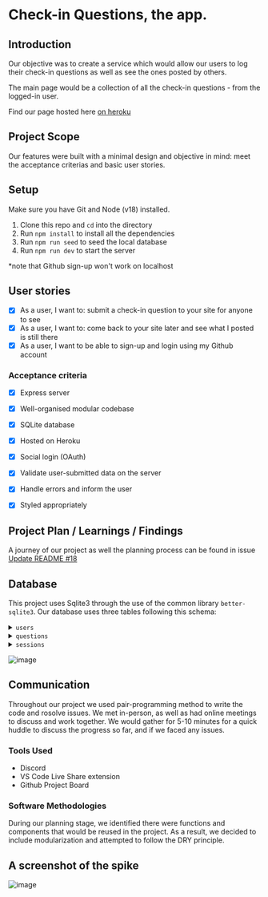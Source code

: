 # Check-in Questions, the app.

## Introduction 

Our objective was to create a service which would allow our users to log their check-in questions as well as see the ones posted by others.

The main page would be a collection of all the check-in questions - from the logged-in user.

Find our page hosted here [on heroku](https://check-in-questions.herokuapp.com/)

## Project Scope

Our features were built with a minimal design and objective in mind: meet the acceptance criterias and basic user stories.

## Setup

Make sure you have Git and Node (v18) installed.

1. Clone this repo and `cd` into the directory
2. Run `npm install` to install all the dependencies
3. Run `npm run seed` to seed the local database
4. Run `npm run dev` to start the server

*note that Github sign-up won't work on localhost

## User stories

- [x] As a user, I want to: submit a check-in question to your site for anyone to see
- [x] As a user, I want to: come back to your site later and see what I posted is still there
- [x] As a user, I want to be able to sign-up and login using my Github account

### Acceptance criteria
- [x] Express server
- [x] Well-organised modular codebase
- [x] SQLite database
- [x] Hosted on Heroku
- [x] Social login (OAuth)
- [x] Validate user-submitted data on the server
- [x] Handle errors and inform the user
- [x] Styled appropriately


## Project Plan / Learnings / Findings

A journey of our project as well the planning process can be found in issue [Update README #18](https://github.com/fac25/week4-server-side-app-Abby-Patrick-Paz-Yassien/issues/18)

## Database

This project uses Sqlite3 through the use of the common library `better-sqlite3`.
Our database uses three tables following this schema: 

<details>
<summary><code>users</code></summary>

| column      | type    | constraints               |
| ----------- | ------- | ------------------------- |
| id          | integer | primary key autoincrement |
| username    | text    | unique                    |
| hash        | text    |                           |
| created_at  | datetime| current timestamp         |

</details>

<details>
<summary><code>questions</code></summary>

| column      | type    | constraints                      |
| ----------- | ------- | -------------------------        |
| id          | integer | primary key autoincrement        |
| user_id     | text    | references users(id)             |
| topic       | text    | not null                         |
| question    | text    | not null                         |
| created_at  | datetime| current timestamp                |

</details>

<details>
<summary><code>sessions</code></summary>

| column      | type    | constraints                   |
| ----------- | ------- | -------------------------     |
| id          | text    | primary key                   |
| user_id     | text    | references users(id)          |
| expires_at  | datetime| not null                      |
| created_at  | datetime| default current timestamp     |


</details>

![image](https://user-images.githubusercontent.com/2411572/195643393-391e7794-65c9-4740-9b7a-6c67c2e33dfe.png)

## Communication
Throughout our project we used pair-programming method to write the code and rosolve issues. We met in-person, as well as had online meetings to discuss and work together.
We would gather for 5-10 minutes for a quick huddle to discuss the progress so far, and if we faced any issues.

### Tools Used
- Discord
- VS Code Live Share extension
- Github Project Board


### Software Methodologies

During our planning stage, we identified there were functions and components that would be reused in the project. As a result, we decided to include modularization and attempted to follow the DRY principle.

## A screenshot of the spike

![image](https://user-images.githubusercontent.com/2411572/195643327-1a17d6ef-444e-4db4-950d-ed873567c82f.png)

